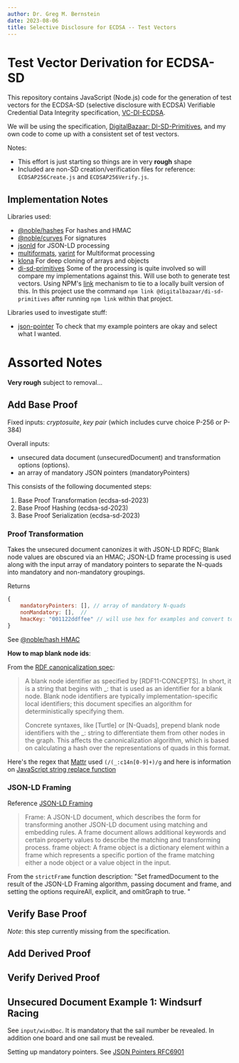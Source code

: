 ```yaml
---
author: Dr. Greg M. Bernstein
date: 2023-08-06
title: Selective Disclosure for ECDSA -- Test Vectors
---
```


# Test Vector Derivation for ECDSA-SD

This repository contains JavaScript (Node.js) code for the generation of test vectors for the ECDSA-SD (selective disclosure with ECDSA) Verifiable Credential Data Integrity specification, [VC-DI-ECDSA](https://w3c.github.io/vc-di-ecdsa/).

We will be using the specification, [DigitalBazaar: DI-SD-Primitives](https://github.com/digitalbazaar/di-sd-primitives), and my own code to come up with a consistent set of test vectors.

Notes:

* This effort is just starting so things are in very **rough** shape
* Included are non-SD creation/verification files for reference: `ECDSAP256Create.js` and `ECDSAP256Verify.js`.

## Implementation Notes

Libraries used:

* [@noble/hashes]() For hashes and HMAC
* [@noble/curves]() For signatures
* [jsonld]() for JSON-LD processing
* [multiformats](), [varint]() for Multiformat processing
* [klona](https://www.npmjs.com/package/klona) For deep cloning of arrays and objects
* [di-sd-primitives](https://github.com/digitalbazaar/di-sd-primitives/tree/main) Some of the processing is quite involved so will compare my implementations against this. Will use both to generate test vectors. Using NPM's [link](https://docs.npmjs.com/cli/v8/commands/npm-link) mechanism to tie to a locally built version of this. In this project use the command `npm link @digitalbazaar/di-sd-primitives` after running `npm link` within that project.

Libraries used to investigate stuff:

* [json-pointer](https://www.npmjs.com/package/json-pointer) To check that my example pointers are okay and select what I wanted.

# Assorted Notes

**Very rough** subject to removal...

## Add Base Proof

Fixed inputs: *cryptosuite*, *key pair* (which includes curve choice P-256 or P-384)

Overall inputs:

* unsecured data document (unsecuredDocument) and transformation options (options).
* an array of mandatory JSON pointers (mandatoryPointers)

This consists of the following documented steps:

1. Base Proof Transformation (ecdsa-sd-2023)
2. Base Proof Hashing (ecdsa-sd-2023)
3. Base Proof Serialization (ecdsa-sd-2023)

### Proof Transformation

Takes the unsecured document canonizes it with JSON-LD RDFC; Blank node values are obscured via an HMAC; JSON-LD frame processing is used along with the input array of mandatory pointers to separate the N-quads into mandatory and non-mandatory groupings.

Returns

```javascript
{
    mandatoryPointers: [], // array of mandatory N-quads
    nonMandatory: [],  //
    hmacKey: "001122ddffee" // will use hex for examples and convert to Uint8Array for use with HMAC library
}
```

See [@noble/hash HMAC](https://www.npmjs.com/package/@noble/hashes#hmac)

**How to map blank node ids**:

From the [RDF canonicalization spec](https://www.w3.org/TR/rdf-canon/#canon-terms):

> A blank node identifier as specified by [RDF11-CONCEPTS]. In short, it is a string that begins with _: that is used as an identifier for a blank node. Blank node identifiers are typically implementation-specific local identifiers; this document specifies an algorithm for deterministically specifying them.
>
> Concrete syntaxes, like [Turtle] or [N-Quads], prepend blank node identifiers with the _: string to differentiate them from other nodes in the graph. This affects the canonicalization algorithm, which is based on calculating a hash over the representations of quads in this format.

Here's the regex that [Mattr](https://github.com/mattrglobal/jsonld-signatures-bbs/blob/cd936ea71a871633ddead4f91a0e2de1c0ed82cc/src/BbsBlsSignatureProof2020.ts#L127-L158) used `(/(_:c14n[0-9]+)/g` and here is information on [JavaScript string replace function](https://developer.mozilla.org/en-US/docs/Web/JavaScript/Reference/Global_Objects/String/replace)

### JSON-LD Framing

Reference [JSON-LD Framing](https://json-ld.org/spec/FCGS/json-ld-framing/20180607/#introduction)

> Frame: A JSON-LD document, which describes the form for transforming another JSON-LD document using matching and embedding rules. A frame document allows additional keywords and certain property values to describe the matching and transforming process.
> frame object: A frame object is a dictionary element within a frame which represents a specific portion of the frame matching either a node object or a value object in the input.

From the `strictFrame` function description: "Set framedDocument to the result of the JSON-LD Framing algorithm, passing document and frame, and setting the options requireAll, explicit, and omitGraph to true. "

## Verify Base Proof

*Note*: this step currently missing from the specification.

## Add Derived Proof

## Verify Derived Proof

## Unsecured Document Example 1: Windsurf Racing

See `input/windDoc`. It is mandatory that the sail number be revealed. In addition one board and one sail must be revealed.

Setting up mandatory pointers. See [JSON Pointers RFC6901](https://datatracker.ietf.org/doc/html/rfc6901)
